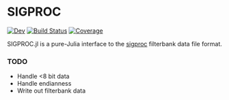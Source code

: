 # SIGPROC

[![Dev](https://img.shields.io/badge/docs-dev-blue.svg)](https://kiranshila.github.io/SIGPROC.jl/dev)
[![Build Status](https://github.com/kiranshila/SIGPROC.jl/actions/workflows/CI.yml/badge.svg?branch=main)](https://github.com/kiranshila/SIGPROC.jl/actions/workflows/CI.yml?query=branch%3Amain)
[![Coverage](https://codecov.io/gh/kiranshila/SIGPROC.jl/branch/main/graph/badge.svg)](https://codecov.io/gh/kiranshila/SIGPROC.jl)

SIGPROC.jl is a pure-Julia interface to the [sigproc](https://sigproc.sourceforge.net/) filterbank data file format.

### TODO
- Handle <8 bit data
- Handle endianness
- Write out filterbank data